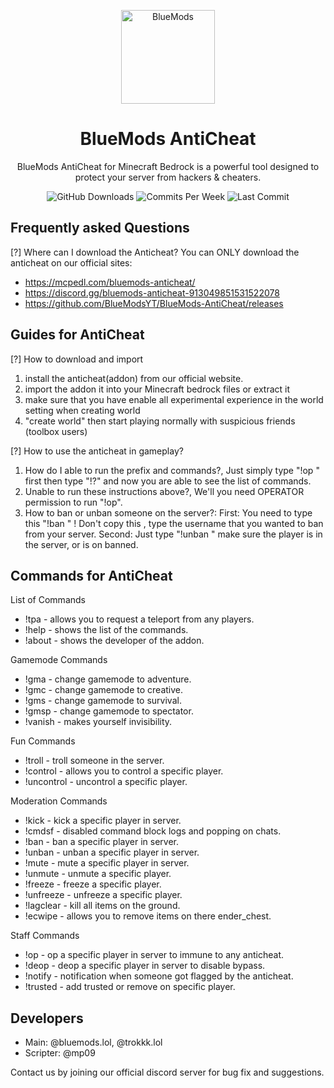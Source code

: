 <p align="center"><img src="https://bluemods.neocities.org/p/ic_blue.png" alt="BlueMods" width="150" height="150"></p>
<h1 align="center">BlueMods AntiCheat</h1>
<p align="center">BlueMods AntiCheat for Minecraft Bedrock is a powerful tool designed to protect your server from hackers & cheaters.</p>
<p align="center">
        <img src="https://img.shields.io/github/downloads/BlueModsYT/BlueMods-AntiCheat/total?style=for-the-badge" alt="GitHub Downloads">
        <img src="https://img.shields.io/github/commit-activity/m/BlueModsYT/BlueMods-AntiCheat?style=for-the-badge" alt="Commits Per Week">
        <img src="https://img.shields.io/github/last-commit/BlueModsYT/BlueMods-AntiCheat?style=for-the-badge" alt="Last Commit">
</p>

## Frequently asked Questions
[?] Where can I download the Anticheat?
You can ONLY download the anticheat on our official sites:
- https://mcpedl.com/bluemods-anticheat/
- https://discord.gg/bluemods-anticheat-913049851531522078
- https://github.com/BlueModsYT/BlueMods-AntiCheat/releases

## Guides for AntiCheat 
[?] How to download and import
1. install the anticheat(addon) from our official website.
2. import the addon it into your Minecraft bedrock files or extract it
3. make sure that you have enable all experimental experience in the world setting when creating world
4. "create world" then start playing normally with suspicious friends (toolbox users)

[?] How to use the anticheat in gameplay?
1. How do I able to run the prefix and commands?, Just simply type "!op <player>" first then type "!?" and now you are able to see the list of commands.
2. Unable to run these instructions above?, We'll you need OPERATOR permission to run "!op".
3. How to ban or unban someone on the server?: First: You need to type this "!ban <player>" ! Don't copy this <player>, type the username that you wanted to ban from your server. Second: Just type "!unban <player>" make sure the player is in the server, or is on banned.

## Commands for AntiCheat
List of Commands
- !tpa - allows you to request a teleport from any players.
- !help - shows the list of the commands.
- !about - shows the developer of the addon.

Gamemode Commands
- !gma - change gamemode to adventure.
- !gmc - change gamemode to creative.
- !gms - change gamemode to survival.
- !gmsp - change gamemode to spectator.
- !vanish - makes yourself invisibility.

Fun Commands
- !troll - troll someone in the server.
- !control - allows you to control a specific player.
- !uncontrol - uncontrol a specific player.

Moderation Commands
- !kick - kick a specific player in server.
- !cmdsf - disabled command block logs and popping on chats.
- !ban - ban a specific player in server.
- !unban - unban a specific player in server.
- !mute - mute a specific player in server.
- !unmute - unmute a specific player.
- !freeze - freeze a specific player.
- !unfreeze - unfreeze a specific player.
- !lagclear - kill all items on the ground.
- !ecwipe - allows you to remove items on there ender_chest.

Staff Commands
- !op - op a specific player in server to immune to any anticheat.
- !deop - deop a specific player in server to disable bypass.
- !notify - notification when someone got flagged by the anticheat.
- !trusted - add trusted or remove on specific player.

## Developers
- Main: @bluemods.lol, @trokkk.lol
- Scripter: @mp09


Contact us by joining our official discord server for bug fix and suggestions.
